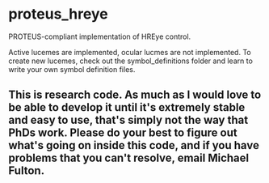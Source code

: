 # proteus_hreye
PROTEUS-compliant implementation of HREye control.

Active lucemes are implemented, ocular lucmes are not implemented. To create new lucemes, check out the symbol_definitions folder and learn to write your own symbol definition files. 


## This is research code. As much as I would love to be able to develop it until it's extremely stable and easy to use, that's simply not the way that PhDs work. Please do your best to figure out what's going on inside this code, and if you have problems that you can't resolve, email Michael Fulton.
